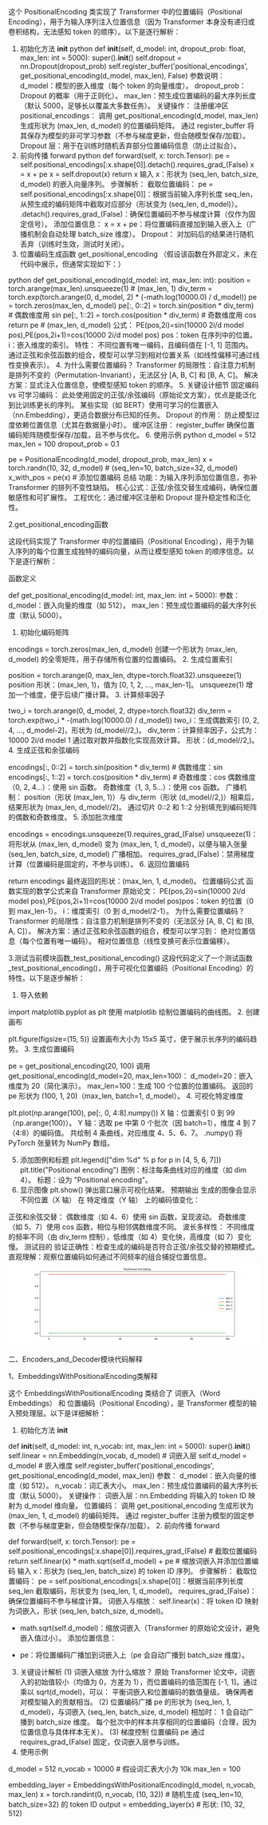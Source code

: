 这个 PositionalEncoding 类实现了 Transformer 中的位置编码（Positional Encoding），用于为输入序列注入位置信息（因为 Transformer 本身没有递归或卷积结构，无法感知 token 的顺序）。以下是逐行解析：

1. 初始化方法 __init__
python
def __init__(self, d_model: int, dropout_prob: float, max_len: int = 5000):
    super().__init__()
    self.dropout = nn.Dropout(dropout_prob)
    self.register_buffer('positional_encodings', get_positional_encoding(d_model, max_len), False)
参数说明：
d_model：模型的嵌入维度（每个 token 的向量维度）。
dropout_prob：Dropout 的概率（用于正则化）。
max_len：预生成位置编码的最大序列长度（默认 5000，足够长以覆盖大多数任务）。
关键操作：
注册缓冲区 positional_encodings：
调用 get_positional_encoding(d_model, max_len) 生成形状为 (max_len, d_model) 的位置编码矩阵。
通过 register_buffer 将其保存为模型的非可学习参数（不参与梯度更新，但会随模型保存/加载）。
Dropout 层：用于在训练时随机丢弃部分位置编码信息（防止过拟合）。
2. 前向传播 forward
python
def forward(self, x: torch.Tensor):
    pe = self.positional_encodings[:x.shape[0]].detach().requires_grad_(False)
    x = x + pe
    x = self.dropout(x)
    return x
输入 x：形状为 (seq_len, batch_size, d_model) 的嵌入向量序列。
步骤解析：
截取位置编码：
pe = self.positional_encodings[:x.shape[0]]：根据当前输入序列长度 seq_len，从预生成的编码矩阵中截取对应部分（形状变为 (seq_len, d_model)）。
.detach().requires_grad_(False)：确保位置编码不参与梯度计算（仅作为固定信号）。
添加位置信息：
x = x + pe：将位置编码直接加到输入嵌入上（广播机制会自动处理 batch_size 维度）。
Dropout：
对加码后的结果进行随机丢弃（训练时生效，测试时关闭）。
3. 位置编码生成函数 get_positional_encoding
（假设该函数在外部定义，未在代码中展示，但通常实现如下：）

python
def get_positional_encoding(d_model: int, max_len: int):
    position = torch.arange(max_len).unsqueeze(1)  # (max_len, 1)
    div_term = torch.exp(torch.arange(0, d_model, 2) * (-math.log(10000.0) / d_model))
    pe = torch.zeros(max_len, d_model)
    pe[:, 0::2] = torch.sin(position * div_term)  # 偶数维度用 sin
    pe[:, 1::2] = torch.cos(position * div_term)  # 奇数维度用 cos
    return pe  # (max_len, d_model)
公式：
PE(pos,2i)=sin(10000 2i/d model pos),PE(pos,2i+1)=cos(10000 2i/d model pos)
pos：token 在序列中的位置。
i：嵌入维度的索引。
特性：
不同位置有唯一编码，且编码值在 [-1, 1] 范围内。
通过正弦和余弦函数的组合，模型可以学习到相对位置关系（如线性偏移可通过线性变换表示）。
4. 为什么需要位置编码？
Transformer 的局限性：自注意力机制是排列不变的（Permutation-Invariant），无法区分 [A, B, C] 和 [B, A, C]。
解决方案：显式注入位置信息，使模型感知 token 的顺序。
5. 关键设计细节
固定编码 vs 可学习编码：
此处使用固定的正弦/余弦编码（原始论文方案），优点是能泛化到比训练更长的序列。
某些实现（如 BERT）使用可学习的位置嵌入（nn.Embedding），更适合数据分布已知的任务。
Dropout 的作用：
防止模型过度依赖位置信息（尤其在数据量小时）。
缓冲区注册：
register_buffer 确保位置编码矩阵随模型保存/加载，且不参与优化。
6. 使用示例
python
d_model = 512
max_len = 100
dropout_prob = 0.1

pe = PositionalEncoding(d_model, dropout_prob, max_len)
x = torch.randn(10, 32, d_model)  # (seq_len=10, batch_size=32, d_model)
x_with_pos = pe(x)  # 添加位置编码
总结
功能：为输入序列添加位置信息，弥补 Transformer 的排列不变性缺陷。
核心公式：正弦/余弦交替生成编码，确保位置敏感性和可扩展性。
工程优化：通过缓冲区注册和 Dropout 提升稳定性和泛化性。

2.get_positional_encoding函数

这段代码实现了 Transformer 中的位置编码（Positional Encoding），用于为输入序列的每个位置生成独特的编码向量，从而让模型感知 token 的顺序信息。以下是逐行解析：

函数定义

def get_positional_encoding(d_model: int, max_len: int = 5000):
参数：
d_model：嵌入向量的维度（如 512）。
max_len：预生成位置编码的最大序列长度（默认 5000）。
1. 初始化编码矩阵

encodings = torch.zeros(max_len, d_model)
创建一个形状为 (max_len, d_model) 的全零矩阵，用于存储所有位置的位置编码。
2. 生成位置索引

position = torch.arange(0, max_len, dtype=torch.float32).unsqueeze(1)
position 形状：(max_len, 1)，值为 [0, 1, 2, ..., max_len-1]。
unsqueeze(1) 增加一个维度，便于后续广播计算。
3. 计算频率因子

two_i = torch.arange(0, d_model, 2, dtype=torch.float32)
div_term = torch.exp(two_i * -(math.log(10000.0) / d_model))
two_i：生成偶数索引 [0, 2, 4, ..., d_model-2]，形状为 (d_model//2,)。
div_term：计算频率因子，公式为： 10000 2i/d model
1 通过取对数并指数化实现高效计算。
形状：(d_model//2,)。
4. 生成正弦和余弦编码

encodings[:, 0::2] = torch.sin(position * div_term)  # 偶数维度：sin
encodings[:, 1::2] = torch.cos(position * div_term)  # 奇数维度：cos
偶数维度（0, 2, 4...）：使用 sin 函数。
奇数维度（1, 3, 5...）：使用 cos 函数。
广播机制：
position（形状 (max_len, 1)）与 div_term（形状 (d_model//2,)）相乘后，结果形状为 (max_len, d_model//2)。
通过切片 0::2 和 1::2 分别填充到编码矩阵的偶数和奇数维度。
5. 添加批次维度

encodings = encodings.unsqueeze(1).requires_grad_(False)
unsqueeze(1)：将形状从 (max_len, d_model) 变为 (max_len, 1, d_model)，以便与输入张量 (seq_len, batch_size, d_model) 广播相加。
requires_grad_(False)：禁用梯度计算（位置编码是固定的，不参与训练）。
6. 返回位置编码

return encodings
最终返回的形状：(max_len, 1, d_model)。
位置编码公式
函数实现的数学公式来自 Transformer 原始论文：
PE(pos,2i)=sin(10000 2i/d model pos),PE(pos,2i+1)=cos(10000 2i/d model pos)pos：token 的位置（0 到 max_len-1）。 i：维度索引（0 到 d_model/2-1）。
为什么需要位置编码？
Transformer 的局限性：自注意力机制是排列不变的（无法区分 [A, B, C] 和 [B, A, C]）。
解决方案：通过正弦和余弦函数的组合，模型可以学习到：
绝对位置信息（每个位置有唯一编码）。
相对位置信息（线性变换可表示位置偏移）。

3.测试当前模块函数_test_positional_encoding()
这段代码定义了一个测试函数 _test_positional_encoding()，用于可视化位置编码（Positional Encoding）的特性。以下是逐步解析：

1. 导入依赖

import matplotlib.pyplot as plt
使用 matplotlib 绘制位置编码的曲线图。
2. 创建画布

plt.figure(figsize=(15, 5))
设置画布大小为 15x5 英寸，便于展示长序列的编码趋势。
3. 生成位置编码

pe = get_positional_encoding(20, 100)
调用 get_positional_encoding(d_model=20, max_len=100)：
d_model=20：嵌入维度为 20（简化演示）。
max_len=100：生成 100 个位置的位置编码。
返回的 pe 形状为 (100, 1, 20)（max_len, batch=1, d_model）。
4. 可视化特定维度

plt.plot(np.arange(100), pe[:, 0, 4:8].numpy())
X 轴：位置索引 0 到 99（np.arange(100)）。
Y 轴：选取 pe 中第 0 个批次（因 batch=1），维度 4 到 7（4:8）的编码值。
共绘制 4 条曲线，对应维度 4、5、6、7。
.numpy() 将 PyTorch 张量转为 NumPy 数组。

5. 添加图例和标题
plt.legend(["dim %d" % p for p in [4, 5, 6, 7]])
plt.title("Positional encoding")
图例：标注每条曲线对应的维度（如 dim 4）。
标题：设为 "Positional encoding"。
6. 显示图像
plt.show()
弹出窗口展示可视化结果。
预期输出
生成的图像会显示 不同位置（X 轴） 在 特定维度（Y 轴） 上的编码值变化：

正弦和余弦交替：
偶数维度（如 4、6）使用 sin 函数，呈现波动。
奇数维度（如 5、7）使用 cos 函数，相位与相邻偶数维度不同。
波长多样性：
不同维度的频率不同（由 div_term 控制），低维度（如 4）变化快，高维度（如 7）变化慢。
测试目的
验证正确性：检查生成的编码是否符合正弦/余弦交替的预期模式。
直观理解：观察位置编码如何通过不同频率的组合捕捉位置信息。
![img_1.png](img_1.png)


二、Encoders_and_Decoder模块代码解释

1、EmbeddingsWithPositionalEncoding类解释

这个 EmbeddingsWithPositionalEncoding 类结合了 词嵌入（Word Embeddings） 和 位置编码（Positional Encoding），是 Transformer 模型的输入预处理层。以下是详细解析：

1. 初始化方法 __init__

def __init__(self, d_model: int, n_vocab: int, max_len: int = 5000):
    super().__init__()
    self.linear = nn.Embedding(n_vocab, d_model)  # 词嵌入层
    self.d_model = d_model  # 嵌入维度
    self.register_buffer('positional_encodings', get_positional_encoding(d_model, max_len))
参数：
d_model：嵌入向量的维度（如 512）。
n_vocab：词汇表大小。
max_len：预生成位置编码的最大序列长度（默认 5000）。
关键操作：
词嵌入层：nn.Embedding 将输入的 token ID 映射为 d_model 维向量。
位置编码：
调用 get_positional_encoding 生成形状为 (max_len, 1, d_model) 的编码矩阵。
通过 register_buffer 注册为模型的固定参数（不参与梯度更新，但会随模型保存/加载）。
2. 前向传播 forward

def forward(self, x: torch.Tensor):
    pe = self.positional_encodings[:x.shape[0]].requires_grad_(False)  # 截取位置编码
    return self.linear(x) * math.sqrt(self.d_model) + pe  # 缩放词嵌入并添加位置编码
输入 x：形状为 (seq_len, batch_size) 的 token ID 序列。
步骤解析：
截取位置编码：
pe = self.positional_encodings[:x.shape[0]]：根据当前序列长度 seq_len 截取编码，形状变为 (seq_len, 1, d_model)。
requires_grad_(False)：确保位置编码不参与梯度计算。
词嵌入与缩放：
self.linear(x)：将 token ID 映射为词嵌入，形状 (seq_len, batch_size, d_model)。
* math.sqrt(self.d_model)：缩放词嵌入（Transformer 的原始论文设计，避免嵌入值过小）。
添加位置信息：
+ pe：将位置编码广播加到词嵌入上（pe 会自动广播到 batch_size 维度）。
3. 关键设计解析
(1) 词嵌入缩放
为什么缩放？
原始 Transformer 论文中，词嵌入的初始值较小（均值为 0，方差为 1），而位置编码的值范围在 [-1, 1]。通过乘以 sqrt(d_model)，可以：
平衡词嵌入和位置编码的数值量级。
确保两者对模型输入的贡献相当。
(2) 位置编码广播
pe 的形状为 (seq_len, 1, d_model)，与词嵌入 (seq_len, batch_size, d_model) 相加时：
1 会自动广播到 batch_size 维度。
每个批次中的样本共享相同的位置编码（合理，因为位置信息与具体样本无关）。
(3) 梯度控制
位置编码 pe 通过 requires_grad_(False) 固定，仅词嵌入层参与训练。
4. 使用示例

d_model = 512
n_vocab = 10000  # 假设词汇表大小为 10k
max_len = 100

embedding_layer = EmbeddingsWithPositionalEncoding(d_model, n_vocab, max_len)
x = torch.randint(0, n_vocab, (10, 32))  # 随机生成 (seq_len=10, batch_size=32) 的 token ID
output = embedding_layer(x)  # 形状: (10, 32, 512)

